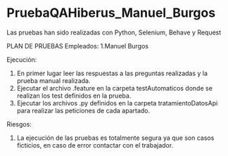 # PruebaQAHiberus_Manuel_Burgos
Las pruebas han sido realizadas con Python, Selenium, Behave y Request

PLAN DE PRUEBAS
Empleados:
1.Manuel Burgos

Ejecución:
1. En primer lugar leer las respuestas a las preguntas realizadas y la prueba manual realizada.
2. Ejecutar el archivo .feature en la carpeta testAutomaticos donde se realizan los test definidos en la prueba.
3. Ejecutar los archivos .py definidos en la carpeta tratamientoDatosApi para realizar las peticiones de cada apartado.
   
Riesgos:
1. La ejecución de las pruebas es totalmente segura ya que son casos ficticios, en caso de error contactar con el trabajador.
